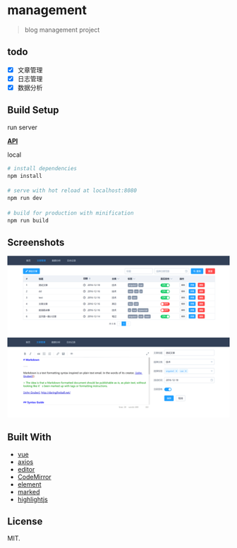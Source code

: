# management

> blog management project

## todo

- [x] 文章管理
- [x] 日志管理
- [x] 数据分析

## Build Setup

run server

**[API](https://github.com/Cacivy/koa-typescript)**

local

``` bash
# install dependencies
npm install

# serve with hot reload at localhost:8080
npm run dev

# build for production with minification
npm run build
```

## Screenshots

![文章管理](./src/assets/screenshots/postmanage.png)
![文章编辑](./src/assets/screenshots/editpost.png)

## Built With

- [vue](http://cn.vuejs.org/)
- [axios](https://github.com/mzabriskie/axios)
- [editor](https://github.com/lepture/editor)
- [CodeMirror](http://codemirror.net/)
- [element](http://element.eleme.io/)
- [marked](https://github.com/chjj/marked)
- [highlightjs](https://highlightjs.org/)

## License

MIT. 